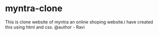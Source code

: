 # myntra-clone
This is clone website of myntra an online shoping website.i have created this using html and css.
@author - Ravi
